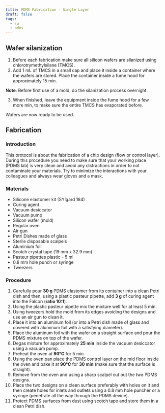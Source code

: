 ```yaml
---
title: PDMS Fabrication - Single Layer
draft: false
tags:
  - su
  - pdms
---
```

 
## Wafer silanization

1. Before each fabrication make sure all silicon wafers are silanized using chlorotrymethylsilane (TMCS).
2. Add 1 mL of TMCS in a small cap and place it inside a container where the wafers are stored. Place the container inside a fume hood for approximately 15 min.

**Note**: Before first use of a mold, do the silanization process overnight.

3. When finished, leave the equipment inside the fume hood for a few more min, to make sure the entire TMCS has evaporated before.

Wafers are now ready to be used.

## Fabrication

### Introduction

This protocol is about the fabrication of a chip design (flow or control layer). During this procedure you need to make sure that your working place (PDMS lab) is very clean and avoid any distractions in order to not contaminate your materials. Try to minimize the interactions with your colleagues and always wear gloves and a mask. 

### Materials

- Silicone elastomer kit (SYlgard 184)
- Curing agent
- Vacuum desiccator
- Vacuum pump
- Silicon wafer (mold)
- Regular oven
- Air gun
- Petri Dishes made of glass
- Sterile disposable scalpels
- Aluminium foil
- Scotch crystal tape (19 mm x 32.9 mm)
- Pasteur pipettes plastic - 5 ml
- 0.8 mm hole punch or syringe
- Tweezers

### Procedure

1. Carefully pour **30 g** PDMS elastomer from its container into a clean Petri dish and then, using a plastic pasteur pipette, add **3 g** of curing agent into the Falcon (**ratio 10:1**). 
2. Using the plastic pasteur pipette mix the mixture well for at least 5 min.
3. Using tweezers hold the mold from its edges avoiding the designs and use an air gun to clean it.
4. Place it into an aluminum foil (or into a Petri dish made of glass and covered with aluminum foil with a satisfying diameter).
5. Place the aluminum foil with the wafer on a straight surface and pour the PDMS mixture on top of the wafer.
6. Degas mixture for approximately **25 min** inside the vacuum desiccator using a vacuum pump.
7. Preheat the oven at **90°C** for 5 min.
8. Using the oven pan place the PDMS control layer on the mid floor inside the oven and bake it at **90°C** for **30 min** (make sure that the surface is straight).
9. Remove from the oven and using a sharp scalpel cut out the two PDMS designs.
10. Place the two designs on a clean surface preferably with holes on it and then create holes for inlets and outlets using a 0.8 mm hole puncher or a syringe (penetrate all the way through the PDMS device).
11. Protect PDMS surfaces from dust using scotch tape and store them in a clean Petri dish.
